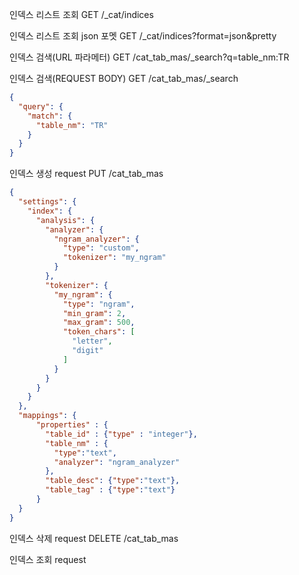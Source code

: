 인덱스 리스트 조회
GET /_cat/indices

인덱스 리스트 조회 json 포멧
GET  /_cat/indices?format=json&pretty

인덱스 검색(URL 파라메터)
GET /cat_tab_mas/_search?q=table_nm:TR

인덱스 검색(REQUEST BODY)
GET /cat_tab_mas/_search
```json
{
  "query": {
    "match": {
      "table_nm": "TR"
    }
  }
}
```
인덱스 생성 request
PUT /cat_tab_mas
```json
{
  "settings": {
    "index": {
      "analysis": {
        "analyzer": {
          "ngram_analyzer": {
            "type": "custom",
            "tokenizer": "my_ngram"
          }
        },
        "tokenizer": {
          "my_ngram": {
            "type": "ngram",
            "min_gram": 2,
            "max_gram": 500,
            "token_chars": [
              "letter",
              "digit"
            ]
          }
        }
      }
    }
  },
  "mappings": {
      "properties" : {
        "table_id" : {"type" : "integer"},
        "table_nm" : {
          "type":"text",
          "analyzer": "ngram_analyzer"
        },
        "table_desc": {"type":"text"},
        "table_tag" : {"type":"text"}
      }
  }
}

```
인덱스 삭제 request
DELETE /cat_tab_mas

인덱스 조회 request
```json

```